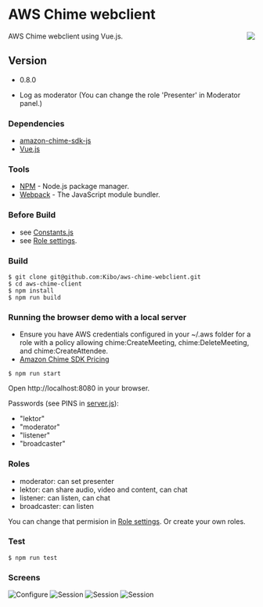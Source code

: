 # AWS Chime webclient

<img align="right" src="https://raw.githubusercontent.com/Kibo/aws-chime-webclient/master/src/img/aws-chime-webclient-logo_300.png">

AWS Chime webclient using Vue.js.

## Version
- 0.8.0

- Log as moderator (You can change the role 'Presenter' in Moderator panel.)

### Dependencies
- [amazon-chime-sdk-js](https://github.com/aws/amazon-chime-sdk-js)
- [Vue.js](https://vuejs.org/)

### Tools
- [NPM](https://npmjs.org) - Node.js package manager.
- [Webpack](https://webpack.js.org/) - The JavaScript module bundler.

### Before Build
- see [Constants.js](https://github.com/Kibo/aws-chime-webclient/blob/master/src/modules/constants/Constants.js)
- see [Role settings](https://github.com/Kibo/aws-chime-webclient/blob/master/src/roles).

### Build
```
$ git clone git@github.com:Kibo/aws-chime-webclient.git
$ cd aws-chime-client
$ npm install
$ npm run build
```
### Running the browser demo with a local server
* Ensure you have AWS credentials configured in your ~/.aws folder for a role with a policy allowing chime:CreateMeeting, chime:DeleteMeeting, and chime:CreateAttendee.
* [Amazon Chime SDK Pricing](https://aws.amazon.com/chime/pricing/#Chime_SDK_)

```
$ npm run start
```
Open http://localhost:8080 in your browser.

Passwords (see PINS in [server.js](https://github.com/Kibo/aws-chime-webclient/blob/master/server.js)):
- "lektor"
- "moderator"
- "listener"
- "broadcaster"

### Roles
- moderator: can set presenter
- lektor: can share audio, video and content, can chat
- listener: can listen, can chat
- broadcaster: can listen

You can change that permision in [Role settings](https://github.com/Kibo/aws-chime-webclient/blob/master/src/roles). Or create your own roles.

### Test
```
$ npm run test
```

### Screens

<img src="https://raw.githubusercontent.com/Kibo/aws-chime-webclient/master/src/img/screens/configure.jpg" alt="Configure">
<img src="https://raw.githubusercontent.com/Kibo/aws-chime-webclient/master/src/img/screens/prezentation1.jpg" alt="Session">
<img src="https://raw.githubusercontent.com/Kibo/aws-chime-webclient/master/src/img/screens/prezentation2.jpg" alt="Session">
<img src="https://raw.githubusercontent.com/Kibo/aws-chime-webclient/master/src/img/screens/prezentation3.jpg" alt="Session">
